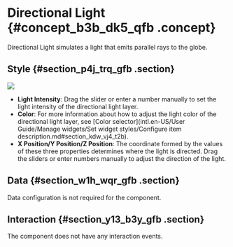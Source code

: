 # Directional Light {#concept_b3b_dk5_qfb .concept}

Directional Light simulates a light that emits parallel rays to the globe.

## Style {#section_p4j_trq_gfb .section}

![](http://static-aliyun-doc.oss-cn-hangzhou.aliyuncs.com/assets/img/41486/155808487021460_en-US.png)

-   **Light Intensity**: Drag the slider or enter a number manually to set the light intensity of the directional light layer.
-   **Color**: For more information about how to adjust the light color of the directional light layer, see [Color selector](intl.en-US/User Guide/Manage widgets/Set widget styles/Configure item description.md#section_kdw_vj4_t2b).
-   **X Position/Y Position/Z Position**: The coordinate formed by the values of these three properties determines where the light is directed. Drag the sliders or enter numbers manually to adjust the direction of the light.

## Data {#section_w1h_wqr_gfb .section}

Data configuration is not required for the component.

## Interaction {#section_y13_b3y_gfb .section}

The component does not have any interaction events.

